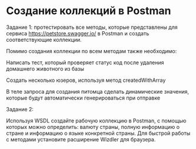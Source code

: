 # Cоздание коллекций в Postman

Задание 1:  протестировать все методы, которые представлены для сервиса https://petstore.swagger.io/ в Postman и создать соответствующие коллекции.

Помимо создания коллекции по всем методам также необходимо:

Написать тест, который проверяет статус код после удаления домашнего животного из базы

Создать несколько юзеров, используя метод createdWithArray

В теле запроса для создания питомца сделать динамические значения, которые будут автоматически генерироваться при отправке

Задание 2:

Используя WSDL создайте рабочую коллекцию в Postman, с помощью которых можно определить: валюту страны, полную информацию о стране и информацию о языке конкретной страны. Для быстрой работы с методами установите расширение Wizdler для браузера.
